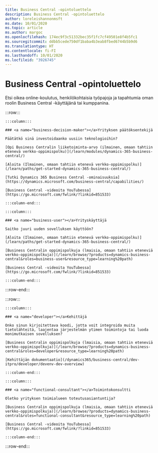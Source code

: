 ```yaml
---
title: Business Central -opintoluettelo
description: Business Central -opintoluettelo
author: loreleishannonmsft
ms.date: 10/01/2020
ms.topic: article
ms.author: margoc
ms.openlocfilehash: 174ec9f3c51332bec35f1fc7cf49501e8f4b5fc1
ms.sourcegitcommit: ddbb5cede750df1baba4b3eab8fbed6744b5b9d6
ms.translationtype: HT
ms.contentlocale: fi-FI
ms.lasthandoff: 10/01/2020
ms.locfileid: "3926745"
---
```

# <a name="business-central-learning-catalog"></a>Business Central -opintoluettelo

Etsi oikea online-koulutus, henkilökohtaisia työpajoja ja tapahtumia oman roolin Business Central -käyttäjänä tai kumppanina.

:::row:::

    :::column:::

    ### <a name="business-decision-maker"></a>Yrityksen päätöksentekijä

    Päätätkö sinä investoidaanko uusiin teknologioihin? 

    [Opi Business Centralin liiketoiminta-arvo (ilmainen, omaan tahtiin etenevä verkko-oppimispolku)](/learn/modules/dynamics-365-business-central/)

    [Aloita (Ilmainen, omaan tahtiin etenevä verkko-oppimispolku)](/learn/paths/get-started-dynamics-365-business-central/)

    [Tutki Dynamics 365 Business Central -ominaisuuksia](https://dynamics.microsoft.com/business-central/capabilities/)

    [Business Central -videoita YouTubessa](https://go.microsoft.com/fwlink/?linkid=851533)

    :::column-end:::

    :::column:::

    ### <a name="business-user"></a>Yrityskäyttäjä

    Saitko juuri uuden sovelluksen käyttöön? 

    [Aloita (Ilmainen, omaan tahtiin etenevä verkko-oppimispolku)](/learn/paths/get-started-dynamics-365-business-central/)

    [Business Centralin oppimispolkuja (lmaisia, omaan tahtiin eteneviä verkko-oppimispolkuja)](/learn/browse/?products=dynamics-business-central&roles=business-user&resource_type=learning%20path)

    [Business Central -videoita YouTubessa](https://go.microsoft.com/fwlink/?linkid=851533)

    :::column-end:::

:::row-end:::

:::row:::

    :::column:::

    ### <a name="developer"></a>Kehittäjä

    Onko sinun kirjoitettava koodi, jotta voit integroida muita tietolähteitä, laajentaa järjestelmän ytimen toimintoja tai luoda monimutkaisen sovelluksen?

    [Business Centralin oppimispolkuja (lmaisia, omaan tahtiin eteneviä verkko-oppimispolkuja)](/learn/browse/?products=dynamics-business-central&roles=developer&resource_type=learning%20path)

    [Kehittäjän dokumentaatio](/dynamics365/business-central/dev-itpro/developer/devenv-dev-overview)

    :::column-end:::

    :::column:::

    ### <a name="functional-consultant"></a>Toimintokonsultti
    
    Oletko yrityksen toimialueen toteutusasiantuntija? 

    [Business Centralin oppimispolkuja (lmaisia, omaan tahtiin eteneviä verkko-oppimispolkuja)](/learn/browse/?products=dynamics-business-central&roles=functional-consultant&resource_type=learning%20path)

    [Business Central -videoita YouTubessa](https://go.microsoft.com/fwlink/?linkid=851533)

    :::column-end:::

:::row-end:::
